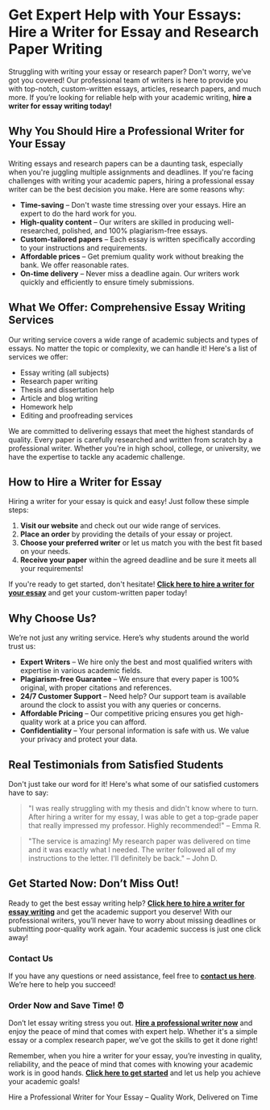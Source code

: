 <h1>Get Expert Help with Your Essays: Hire a Writer for Essay and Research Paper Writing</h1>

<p>Struggling with writing your essay or research paper? Don't worry, we’ve got you covered! Our professional team of writers is here to provide you with top-notch, custom-written essays, articles, research papers, and much more. If you’re looking for reliable help with your academic writing, <strong>hire a writer for essay writing today!</strong></p>

<h2>Why You Should Hire a Professional Writer for Your Essay</h2>
<p>Writing essays and research papers can be a daunting task, especially when you're juggling multiple assignments and deadlines. If you're facing challenges with writing your academic papers, hiring a professional essay writer can be the best decision you make. Here are some reasons why:</p>
<ul>
  <li><strong>Time-saving</strong> – Don't waste time stressing over your essays. Hire an expert to do the hard work for you.</li>
  <li><strong>High-quality content</strong> – Our writers are skilled in producing well-researched, polished, and 100% plagiarism-free essays.</li>
  <li><strong>Custom-tailored papers</strong> – Each essay is written specifically according to your instructions and requirements.</li>
  <li><strong>Affordable prices</strong> – Get premium quality work without breaking the bank. We offer reasonable rates.</li>
  <li><strong>On-time delivery</strong> – Never miss a deadline again. Our writers work quickly and efficiently to ensure timely submissions.</li>
</ul>

<h2>What We Offer: Comprehensive Essay Writing Services</h2>
<p>Our writing service covers a wide range of academic subjects and types of essays. No matter the topic or complexity, we can handle it! Here's a list of services we offer:</p>
<ul>
  <li>Essay writing (all subjects)</li>
  <li>Research paper writing</li>
  <li>Thesis and dissertation help</li>
  <li>Article and blog writing</li>
  <li>Homework help</li>
  <li>Editing and proofreading services</li>
</ul>

<p>We are committed to delivering essays that meet the highest standards of quality. Every paper is carefully researched and written from scratch by a professional writer. Whether you're in high school, college, or university, we have the expertise to tackle any academic challenge.</p>

<h2>How to Hire a Writer for Essay</h2>
<p>Hiring a writer for your essay is quick and easy! Just follow these simple steps:</p>
<ol>
  <li><strong>Visit our website</strong> and check out our wide range of services.</li>
  <li><strong>Place an order</strong> by providing the details of your essay or project.</li>
  <li><strong>Choose your preferred writer</strong> or let us match you with the best fit based on your needs.</li>
  <li><strong>Receive your paper</strong> within the agreed deadline and be sure it meets all your requirements!</li>
</ol>

<p>If you're ready to get started, don't hesitate! <a href="https://tinyurl.com/topessay?keyword=hire+writer+for+essay" target="_blank"><strong>Click here to hire a writer for your essay</strong></a> and get your custom-written paper today!</p>

<h2>Why Choose Us?</h2>
<p>We’re not just any writing service. Here’s why students around the world trust us:</p>
<ul>
  <li><strong>Expert Writers</strong> – We hire only the best and most qualified writers with expertise in various academic fields.</li>
  <li><strong>Plagiarism-free Guarantee</strong> – We ensure that every paper is 100% original, with proper citations and references.</li>
  <li><strong>24/7 Customer Support</strong> – Need help? Our support team is available around the clock to assist you with any queries or concerns.</li>
  <li><strong>Affordable Pricing</strong> – Our competitive pricing ensures you get high-quality work at a price you can afford.</li>
  <li><strong>Confidentiality</strong> – Your personal information is safe with us. We value your privacy and protect your data.</li>
</ul>

<h2>Real Testimonials from Satisfied Students</h2>
<p>Don't just take our word for it! Here's what some of our satisfied customers have to say:</p>
<blockquote>
  <p>"I was really struggling with my thesis and didn't know where to turn. After hiring a writer for my essay, I was able to get a top-grade paper that really impressed my professor. Highly recommended!" – Emma R.</p>
</blockquote>
<blockquote>
  <p>"The service is amazing! My research paper was delivered on time and it was exactly what I needed. The writer followed all of my instructions to the letter. I'll definitely be back." – John D.</p>
</blockquote>

<h2>Get Started Now: Don’t Miss Out!</h2>
<p>Ready to get the best essay writing help? <a href="https://tinyurl.com/topessay?keyword=hire+writer+for+essay" target="_blank"><strong>Click here to hire a writer for essay writing</strong></a> and get the academic support you deserve! With our professional writers, you’ll never have to worry about missing deadlines or submitting poor-quality work again. Your academic success is just one click away!</p>

<h3>Contact Us</h3>
<p>If you have any questions or need assistance, feel free to <a href="https://tinyurl.com/topessay?keyword=hire+writer+for+essay" target="_blank"><strong>contact us here</strong></a>. We’re here to help you succeed!</p>

<h3>Order Now and Save Time! ⏰</h3>
<p>Don’t let essay writing stress you out. <a href="https://tinyurl.com/topessay?keyword=hire+writer+for+essay" target="_blank"><strong>Hire a professional writer now</strong></a> and enjoy the peace of mind that comes with expert help. Whether it's a simple essay or a complex research paper, we’ve got the skills to get it done right!</p>

<p>Remember, when you hire a writer for your essay, you’re investing in quality, reliability, and the peace of mind that comes with knowing your academic work is in good hands. <a href="https://tinyurl.com/topessay?keyword=hire+writer+for+essay" target="_blank"><strong>Click here to get started</strong></a> and let us help you achieve your academic goals!</p>
Hire a Professional Writer for Your Essay – Quality Work, Delivered on Time
